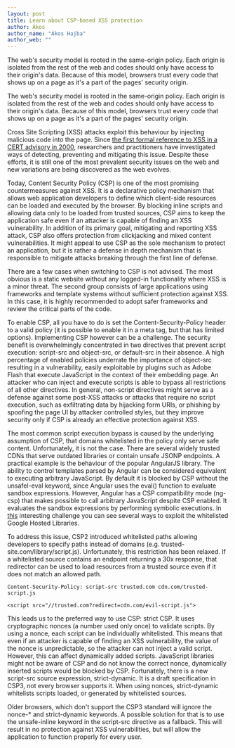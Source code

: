 ```yaml
---
layout: post
title: Learn about CSP-based XSS protection
author: Ákos
author_name: "Ákos Hajba"
author_web: ""
---
```


The web's security model is rooted in the same-origin policy. Each origin is isolated from the rest of the web and codes should only have access to their origin's data. Because of this model, browsers trust every code that shows up on a page as it's a part of the pages' security origin.

<!--excerpt-->

The web's security model is rooted in the same-origin policy. Each origin is isolated from the rest of the web and codes should only have access to their origin's data. Because of this model, browsers trust every code that shows up on a page as it's a part of the pages' security origin.

Cross Site Scripting (XSS) attacks exploit this behaviour by injecting malicious code into the page. Since [the first formal reference to XSS in a CERT advisory in 2000](https://www-uxsup.csx.cam.ac.uk/pub/webmirrors/www.cert.org/advisories/CA-2000-02.html), researchers and practitioners have investigated ways of detecting, preventing and mitigating this issue. Despite these efforts, it is still one of the most prevalent security issues on the web and new variations are being discovered as the web evolves.

Today, Content Security Policy (CSP) is one of the most promising countermeasures against XSS. It is a declarative policy mechanism that allows web application developers to define which client-side resources can be loaded and executed by the browser. By blocking inline scripts and allowing data only to be loaded from trusted sources, CSP aims to keep the application safe even if an attacker is capable of finding an XSS vulnerability. In addition of its primary goal, mitigating and reporting XSS attack, CSP also offers protection from clickjacking and mixed content vulnerabilities. It might appeal to use CSP as the sole mechanism to protect an application, but it is rather a defense in depth mechanism that is responsible to mitigate attacks breaking through the first line of defense.

There are a few cases when switching to CSP is not advised. The most obvious is a static website without any logged-in functionality where XSS is a minor threat. The second group consists of large applications using frameworks and template systems without sufficient protection against XSS. In this case, it is highly recommended to adopt safer frameworks and review the critical parts of the code.

To enable CSP, all you have to do is set the Content-Security-Policy header to a valid policy (it is possible to enable it in a meta tag, but that has limited options). Implementing CSP however can be a challenge. The security benefit is overwhelmingly concentrated in two directives that prevent script execution: script-src and object-src, or default-src in their absence. A high percentage of enabled policies underrate the importance of object-src resulting in a vulnerability, easily exploitable by plugins such as Adobe Flash that execute JavaScript in the context of their embedding page. An attacker who can inject and execute scripts is able to bypass all restrictions of all other directives. In general, non-script directives might serve as a defense against some post-XSS attacks or attacks that require no script execution, such as exfiltrating data by hijacking form URIs, or phishing by spoofing the page UI by attacker controlled styles, but they improve security only if CSP is already an effective protection against XSS.

The most common script execution bypass is caused by the underlying assumption of CSP, that domains whitelisted in the policy only serve safe content. Unfortunately, it is not the case. There are several widely trusted CDNs that serve outdated libraries or contain unsafe JSONP endpoints. A practical example is the behaviour of the popular AngularJS library. The ability to control templates parsed by Angular can be considered equivalent to executing arbitrary JavaScript. By default it is blocked by CSP without the unsafel-eval keyword, since Angular uses the eval() function to evaluate sandbox expressions. However, Angular has a CSP compatibility mode (ng-csp) that makes possible to call arbitrary JavaScript despite CSP enabled. It evaluates the sandbox expressions by performing symbolic executions. In [this](https://github.com/cure53/XSSChallengeWiki/wiki/H5SC-Minichallenge-3:-%22Sh*t,-it's-CSP!%22) interesting challenge you can see several ways to exploit the whitelisted Google Hosted Libraries.

To address this issue, CSP2 introduced whitelisted paths allowing developers to specify paths instead of domains (e.g. trusted-site.com/library/script.js). Unfortunately, this restriction has been relaxed. If a whitelisted source contains an endpoint returning a 30x response, that redirector can be used to load resources from a trusted source even if it does not match an allowed path.
```
Content-Security-Policy: script-src trusted.com cdn.com/trusted-script.js

<script src="//trusted.com?redirect=cdn.com/evil-script.js">
```

This leads us to the preferred way to use CSP: strict CSP. It uses cryptographic nonces (a number used only once) to validate scripts. By using a nonce, each script can be individually whitelisted. This means that even if an attacker is capable of finding an XSS vulnerability, the value of the nonce is unpredictable, so the attacker can not inject a valid script. However, this can affect dynamically added scripts. JavaScript libraries might not be aware of CSP and do not know the correct nonce, dynamically inserted scripts would be blocked by CSP. Fortunately, there is a new script-src source expression, strict-dynamic. It is a draft specification in CSP3, not every browser supports it. When using nonces, strict-dynamic whitelists scripts loaded, or generated by whitelisted sources.

Older browsers, which don't support the CSP3 standard will ignore the nonce-* and strict-dynamic keywords. A possible solution for that is to use the unsafe-inline keyword in the script-src directive as a fallback. This will result in no protection against XSS vulnerabilities, but will allow the application to function properly for every user.

